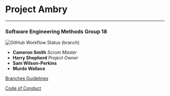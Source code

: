 # Project Ambry

---

### Software Engineering Methods Group 18

![GitHub Workflow Status (branch)](https://img.shields.io/github/actions/workflow/status/harryShepherd/Ambry/main.yml?branch=master)

- **Cameron Smith** *Scrum Master*
- **Harry Shepherd** *Project Owner*
- **Sam Wilson-Perkins**
- **Murdo Wallace**


[Branches Guidelines](docs/BRANCHES.md)

[Code of Conduct](docs/CODE_OF_CONDUCT.md)

